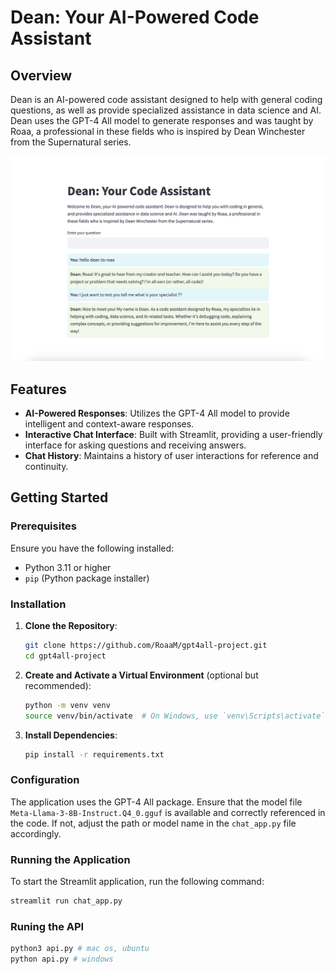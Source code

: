 # Dean: Your AI-Powered Code Assistant

## Overview

Dean is an AI-powered code assistant designed to help with general coding questions, as well as provide specialized assistance in data science and AI. Dean uses the GPT-4 All model to generate responses and was taught by Roaa, a professional in these fields who is inspired by Dean Winchester from the Supernatural series.

![Dean Assistant](./chatbot.png)


## Features

- **AI-Powered Responses**: Utilizes the GPT-4 All model to provide intelligent and context-aware responses.
- **Interactive Chat Interface**: Built with Streamlit, providing a user-friendly interface for asking questions and receiving answers.
- **Chat History**: Maintains a history of user interactions for reference and continuity.

## Getting Started

### Prerequisites

Ensure you have the following installed:

- Python 3.11 or higher
- `pip` (Python package installer)

### Installation

1. **Clone the Repository**:

    ```sh
    git clone https://github.com/RoaaM/gpt4all-project.git
    cd gpt4all-project
    ```

2. **Create and Activate a Virtual Environment** (optional but recommended):

    ```sh
    python -m venv venv
    source venv/bin/activate  # On Windows, use `venv\Scripts\activate`
    ```

3. **Install Dependencies**:

    ```sh
    pip install -r requirements.txt
    ```

### Configuration

The application uses the GPT-4 All package. Ensure that the model file `Meta-Llama-3-8B-Instruct.Q4_0.gguf` is available and correctly referenced in the code. If not, adjust the path or model name in the `chat_app.py` file accordingly.

### Running the Application

To start the Streamlit application, run the following command:

```sh
streamlit run chat_app.py
```

### Runing the API

```sh
python3 api.py # mac os, ubuntu
python api.py # windows 
```
